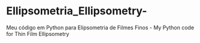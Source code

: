 # Ellipsometria_Ellipsometry-
Meu código em Python para Elipsometria de Filmes Finos - My Python code for Thin Film Ellipsometry 
